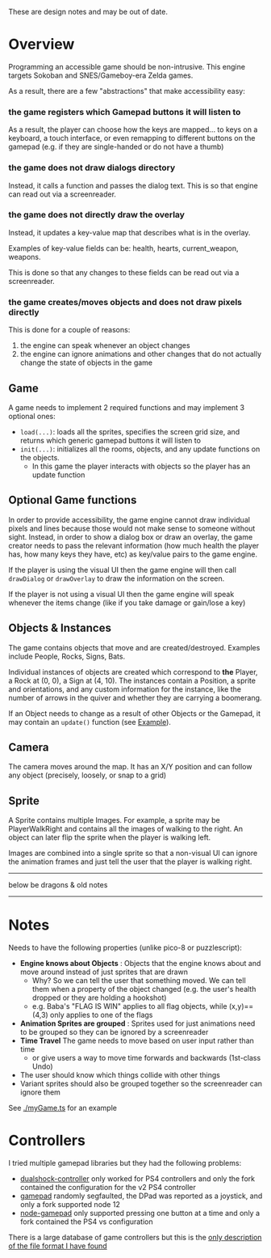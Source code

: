 These are design notes and may be out of date.

# Overview

Programming an accessible game should be non-intrusive.
This engine targets Sokoban and SNES/Gameboy-era Zelda games.

As a result, there are a few "abstractions" that make accessibility easy:

### the game registers which Gamepad buttons it will listen to

As a result, the player can choose how the keys are mapped... to keys on a keyboard, a touch interface, or even remapping to different buttons on the gamepad (e.g. if they are single-handed or do not have a thumb)

### the game does not draw dialogs directory

Instead, it calls a function and passes the dialog text.
This is so that engine can read out via a screenreader.

### the game does not directly draw the overlay

Instead, it updates a key-value map that describes what is in the overlay.

Examples of key-value fields can be: health, hearts, current_weapon, weapons.

This is done so that any changes to these fields can be read out via a screenreader.

### the game creates/moves objects and does not draw pixels directly

This is done for a couple of reasons:

1. the engine can speak whenever an object changes
1. the engine can ignore animations and other changes that do not actually change the state of objects in the game


## Game

A game needs to implement 2 required functions and may implement 3 optional ones: 
- `load(...)`: loads all the sprites, specifies the screen grid size, and returns which generic gamepad buttons it will listen to
- `init(...)`: initializes all the rooms, objects, and any update functions on the objects.
  - In this game the player interacts with objects so the player has an update function

## Optional Game functions

In order to provide accessibility, the game engine cannot draw individual 
pixels and lines because those would not make sense to someone without sight.
Instead, in order to show a dialog box or draw an overlay, the game creator
needs to pass the relevant information (how much health the player has, 
how many keys they have, etc) as key/value pairs to the game engine. 

If the player is using the visual UI then the game engine will then call
`drawDialog` or `drawOverlay` to draw the information on the screen.

If the player is not using a visual UI then the game engine will speak
whenever the items change (like if you take damage or gain/lose a key)


## Objects & Instances

The game contains objects that move and are created/destroyed. Examples include People, Rocks, Signs, Bats.

Individual instances of objects are created which correspond to **the** Player, a Rock at (0, 0), a Sign at (4, 10). The instances contain a Position, a sprite and orientations, and any custom information for the instance, like the number of arrows in the quiver and whether they are carrying a boomerang.

If an Object needs to change as a result of other Objects or the Gamepad, it may contain an `update()` function (see [Example](./src/akurra/logic.ts)).


## Camera

The camera moves around the map. It has an X/Y position and can follow any object (precisely, loosely, or snap to a grid)

## Sprite

A Sprite contains multiple Images. For example, a sprite may be PlayerWalkRight and contains all the images of walking to the right. An object can later flip the sprite when the player is walking left.

Images are combined into a single sprite so that a non-visual UI can ignore the animation frames and just tell the user that the player is walking right.


---

below be dragons & old notes

---

# Notes

Needs to have the following properties (unlike pico-8 or puzzlescript):

- **Engine knows about Objects** : Objects that the engine knows about and move around instead of just sprites that are drawn
  - Why? So we can tell the user that something moved. We can tell them when a property of the object changed (e.g. the user's health dropped or they are holding a hookshot)
  - e.g. Baba's "FLAG IS WIN" applies to all flag objects, while (x,y)==(4,3) only applies to one of the flags
- **Animation Sprites are grouped** : Sprites used for just animations need to be grouped so they can be ignored by a screenreader
- **Time Travel** The game needs to move based on user input rather than time
  - or give users a way to move time forwards and backwards (1st-class Undo)
- The user should know which things collide with other things
- Variant sprites should also be grouped together so the screenreader can ignore them

See [./myGame.ts](./myGame.ts) for an example


# Controllers

I tried multiple gamepad libraries but they had the following problems:

- [dualshock-controller](https://github.com/Kylir/node-dualshock-controller) only worked for PS4 controllers and only the fork contained the configuration for the v2 PS4 controller
- [gamepad](https://github.com/warp/node-gamepad#node-12-support) randomly segfaulted, the DPad was reported as a joystick, and only a fork supported node 12
- [node-gamepad](https://github.com/kaikousa/node-gamepad#dualshock4v2) only supported pressing one button at a time and only a fork contained the PS4 vs configuration


There is a large database of game controllers but this is the [only description of the file format I have found](https://github.com/Vladar4/sdl2_nim/blob/7f3422cd5480ba0961a1f8922ed7609326215656/sdl2/private/gamecontroller.nim#L77)
